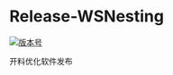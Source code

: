 # Release-WSNesting

[![版本号](https://img.shields.io/badge/release-2.1.8.2-blue.svg?style=flat-square)](https://github.com/WangShiSoftware/Release-WSNesting/releases)

开料优化软件发布
